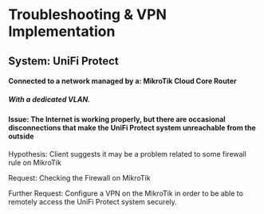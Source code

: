 # Troubleshooting & VPN Implementation

## System: UniFi Protect
#### Connected to a network managed by a: MikroTik Cloud Core Router
##### With a dedicated VLAN.

#### Issue: The Internet is working properly, but there are occasional disconnections that make the UniFi Protect system unreachable from the outside

Hypothesis: Client suggests it may be a problem related to some firewall rule
on MikroTik

Request: Checking the Firewall on MikroTik

Further Request: Configure a VPN on the MikroTik in order to be able to 
remotely access the UniFi Protect system securely.


